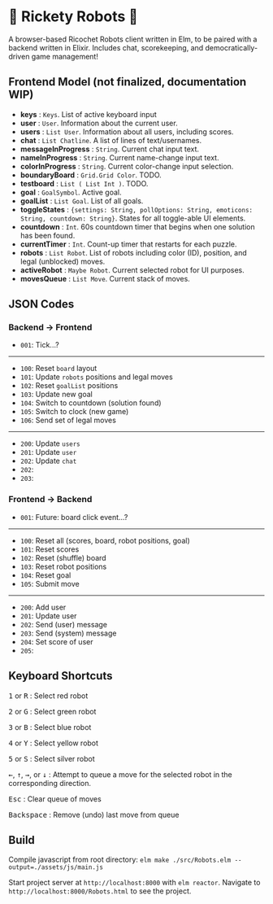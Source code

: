# :robot: Rickety Robots :robot:
A browser-based Ricochet Robots client written in Elm, to be paired with a backend written in Elixir. Includes chat, scorekeeping, and democratically-driven game management!

## Frontend Model (not finalized, documentation WIP)
  * **keys** : `Keys`. List of active keyboard input
  * **user** : `User`. Information about the current user.
  * **users** : `List User`. Information about all users, including scores.
  * **chat** : `List Chatline`. A list of lines of text/usernames.
  * **messageInProgress** : `String`. Current chat input text.
  * **nameInProgress** : `String`. Current name-change input text.
  * **colorInProgress** : `String`. Current color-change input selection.
  * **boundaryBoard** : `Grid.Grid Color`. TODO.
  * **testboard** : `List ( List Int )`. TODO.
  * **goal** : `GoalSymbol`. Active goal.
  * **goalList** : `List Goal`. List of all goals.
  * **toggleStates** : `{settings: String, pollOptions: String, emoticons: String, countdown: String}`. States for all toggle-able UI elements.
  * **countdown** : `Int`. 60s countdown timer that begins when one solution has been found.
  * **currentTimer** : `Int`. Count-up timer that restarts for each puzzle.
  * **robots** : `List Robot`. List of robots including color (ID), position, and legal (unblocked) moves.
  * **activeRobot** : `Maybe Robot`. Current selected robot for UI purposes.
  * **movesQueue** : `List Move`. Current stack of moves.

## JSON Codes

### Backend -> Frontend
  * `001`: Tick...?
  ---
  * `100`: Reset `board` layout
  * `101`: Update `robots` positions and legal moves
  * `102`: Reset `goalList` positions
  * `103`: Update new goal
  * `104`: Switch to countdown (solution found)
  * `105`: Switch to clock (new game)
  * `106`: Send set of legal moves
  ---
  * `200`: Update `users`
  * `201`: Update `user`
  * `202`: Update `chat`
  * `202`: 
  * `203`: 

  
### Frontend -> Backend
  * `001`: Future: board click event...?
  ---
  * `100`: Reset all (scores, board, robot positions, goal)
  * `101`: Reset scores
  * `102`: Reset (shuffle) board
  * `103`: Reset robot positions
  * `104`: Reset goal
  * `105`: Submit move
  ---
  * `200`: Add user
  * `201`: Update user
  * `202`: Send (user) message
  * `203`: Send (system) message
  * `204`: Set score of user
  * `205`: 


## Keyboard Shortcuts
<kbd>1</kbd> or <kbd>R</kbd> : Select red robot

<kbd>2</kbd> or <kbd>G</kbd> : Select green robot

<kbd>3</kbd> or <kbd>B</kbd> : Select blue robot

<kbd>4</kbd> or <kbd>Y</kbd> : Select yellow robot

<kbd>5</kbd> or <kbd>S</kbd> : Select silver robot

<kbd>←</kbd>, <kbd>↑</kbd>, <kbd>→</kbd>, or <kbd>↓</kbd> : Attempt to queue a move for the selected robot in the corresponding direction.

<kbd>Esc</kbd> : Clear queue of moves

<kbd>Backspace</kbd> : Remove (undo) last move from queue


## Build
Compile javascript from root directory: ```elm make ./src/Robots.elm --output=./assets/js/main.js```

Start project server at `http://localhost:8000` with ```elm reactor```. Navigate to `http://localhost:8000/Robots.html` to see the project.